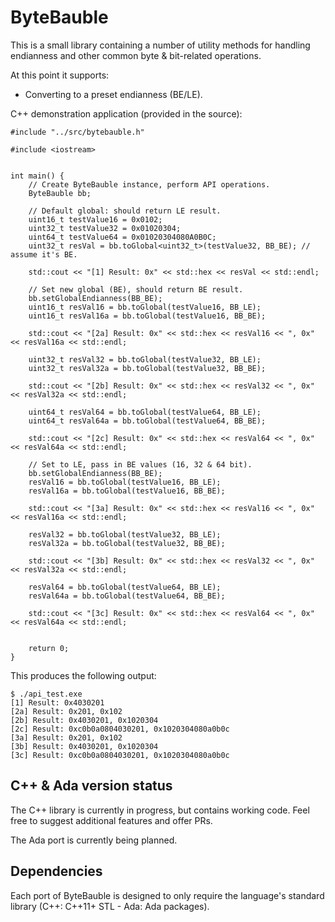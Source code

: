 # ByteBauble #

This is a small library containing a number of utility methods for handling endianness and other common byte & bit-related operations.

At this point it supports:

* Converting to a preset endianness (BE/LE).


C++ demonstration application (provided in the source):

	#include "../src/bytebauble.h"

	#include <iostream>


	int main() {
		// Create ByteBauble instance, perform API operations.
		ByteBauble bb;
		
		// Default global: should return LE result.
		uint16_t testValue16 = 0x0102;
		uint32_t testValue32 = 0x01020304;
		uint64_t testValue64 = 0x01020304080A0B0C;
		uint32_t resVal = bb.toGlobal<uint32_t>(testValue32, BB_BE); // assume it's BE.
		
		std::cout << "[1] Result: 0x" << std::hex << resVal << std::endl;
		
		// Set new global (BE), should return BE result.
		bb.setGlobalEndianness(BB_BE);
		uint16_t resVal16 = bb.toGlobal(testValue16, BB_LE);
		uint16_t resVal16a = bb.toGlobal(testValue16, BB_BE);
		
		std::cout << "[2a] Result: 0x" << std::hex << resVal16 << ", 0x" << resVal16a << std::endl;
		
		uint32_t resVal32 = bb.toGlobal(testValue32, BB_LE);
		uint32_t resVal32a = bb.toGlobal(testValue32, BB_BE);
		
		std::cout << "[2b] Result: 0x" << std::hex << resVal32 << ", 0x" << resVal32a << std::endl;
		
		uint64_t resVal64 = bb.toGlobal(testValue64, BB_LE);
		uint64_t resVal64a = bb.toGlobal(testValue64, BB_BE);
		
		std::cout << "[2c] Result: 0x" << std::hex << resVal64 << ", 0x" << resVal64a << std::endl;
		
		// Set to LE, pass in BE values (16, 32 & 64 bit).
		bb.setGlobalEndianness(BB_BE);
		resVal16 = bb.toGlobal(testValue16, BB_LE);
		resVal16a = bb.toGlobal(testValue16, BB_BE);
		
		std::cout << "[3a] Result: 0x" << std::hex << resVal16 << ", 0x" << resVal16a << std::endl;
		
		resVal32 = bb.toGlobal(testValue32, BB_LE);
		resVal32a = bb.toGlobal(testValue32, BB_BE);
		
		std::cout << "[3b] Result: 0x" << std::hex << resVal32 << ", 0x" << resVal32a << std::endl;
		
		resVal64 = bb.toGlobal(testValue64, BB_LE);
		resVal64a = bb.toGlobal(testValue64, BB_BE);
		
		std::cout << "[3c] Result: 0x" << std::hex << resVal64 << ", 0x" << resVal64a << std::endl;
		
		
		return 0;
	}

This produces the following output:


	$ ./api_test.exe
	[1] Result: 0x4030201
	[2a] Result: 0x201, 0x102
	[2b] Result: 0x4030201, 0x1020304
	[2c] Result: 0xc0b0a0804030201, 0x1020304080a0b0c
	[3a] Result: 0x201, 0x102
	[3b] Result: 0x4030201, 0x1020304
	[3c] Result: 0xc0b0a0804030201, 0x1020304080a0b0c


## C++ & Ada version status ##

The C++ library is currently in progress, but contains working code. Feel free to suggest additional features and offer PRs.

The Ada port is currently being planned.


## Dependencies ##

Each port of ByteBauble is designed to only require the language's standard library (C++: C++11+ STL - Ada: Ada packages). 